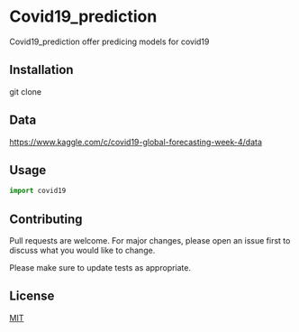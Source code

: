 # Covid19_prediction

Covid19_prediction offer predicing models for covid19 
## Installation

git clone 

## Data

https://www.kaggle.com/c/covid19-global-forecasting-week-4/data

## Usage

```python
import covid19
```

## Contributing
Pull requests are welcome. For major changes, please open an issue first to discuss what you would like to change.

Please make sure to update tests as appropriate.

## License
[MIT](https://choosealicense.com/licenses/mit/)